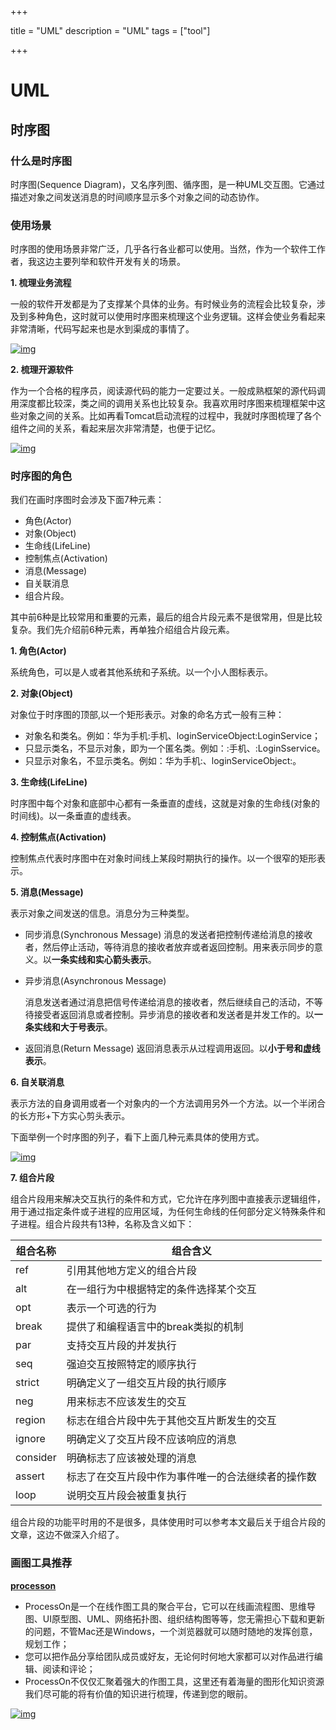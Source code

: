 

+++

title = "UML"
description = "UML"
tags = ["tool"]

+++

# UML

## 时序图

### 什么是时序图

时序图(Sequence Diagram)，又名序列图、循序图，是一种UML交互图。它通过描述对象之间发送消息的时间顺序显示多个对象之间的动态协作。

### 使用场景

时序图的使用场景非常广泛，几乎各行各业都可以使用。当然，作为一个软件工作者，我这边主要列举和软件开发有关的场景。

**1. 梳理业务流程**

一般的软件开发都是为了支撑某个具体的业务。有时候业务的流程会比较复杂，涉及到多种角色，这时就可以使用时序图来梳理这个业务逻辑。这样会使业务看起来非常清晰，代码写起来也是水到渠成的事情了。

[![img](https://img2020.cnblogs.com/blog/1775037/202007/1775037-20200710151555933-518672375.jpg)](https://img2020.cnblogs.com/blog/1775037/202007/1775037-20200710151555933-518672375.jpg)

**2. 梳理开源软件**

作为一个合格的程序员，阅读源代码的能力一定要过关。一般成熟框架的源代码调用深度都比较深，类之间的调用关系也比较复杂。我喜欢用时序图来梳理框架中这些对象之间的关系。比如再看Tomcat启动流程的过程中，我就时序图梳理了各个组件之间的关系，看起来层次非常清楚，也便于记忆。

[![img](https://img2020.cnblogs.com/blog/1775037/202007/1775037-20200704220716365-1370663428.png)](https://img2020.cnblogs.com/blog/1775037/202007/1775037-20200704220716365-1370663428.png)

### 时序图的角色

我们在画时序图时会涉及下面7种元素：

- 角色(Actor)
- 对象(Object)
- 生命线(LifeLine)
- 控制焦点(Activation)
- 消息(Message)
- 自关联消息
- 组合片段。

其中前6种是比较常用和重要的元素，最后的组合片段元素不是很常用，但是比较复杂。我们先介绍前6种元素，再单独介绍组合片段元素。

**1. 角色(Actor)**

系统角色，可以是人或者其他系统和子系统。以一个小人图标表示。

**2. 对象(Object)**

对象位于时序图的顶部,以一个矩形表示。对象的命名方式一般有三种：

- 对象名和类名。例如：华为手机:手机、loginServiceObject:LoginService；
- 只显示类名，不显示对象，即为一个匿名类。例如：:手机、:LoginSservice。
- 只显示对象名，不显示类名。例如：华为手机:、loginServiceObject:。

**3. 生命线(LifeLine)**

时序图中每个对象和底部中心都有一条垂直的虚线，这就是对象的生命线(对象的时间线)。以一条垂直的虚线表。

**4. 控制焦点(Activation)**

控制焦点代表时序图中在对象时间线上某段时期执行的操作。以一个很窄的矩形表示。

**5. 消息(Message)**

表示对象之间发送的信息。消息分为三种类型。

- 同步消息(Synchronous Message)
  消息的发送者把控制传递给消息的接收者，然后停止活动，等待消息的接收者放弃或者返回控制。用来表示同步的意义。以**一条实线和实心箭头表示**。

- 异步消息(Asynchronous Message)

  消息发送者通过消息把信号传递给消息的接收者，然后继续自己的活动，不等待接受者返回消息或者控制。异步消息的接收者和发送者是并发工作的。以**一条实线和大于号表示**。

- 返回消息(Return Message)
  返回消息表示从过程调用返回。以**小于号和虚线表示**。

**6. 自关联消息**

表示方法的自身调用或者一个对象内的一个方法调用另外一个方法。以一个半闭合的长方形+下方实心剪头表示。

下面举例一个时序图的列子，看下上面几种元素具体的使用方式。

[![img](https://img2020.cnblogs.com/blog/1775037/202007/1775037-20200712162814914-638213115.png)](https://img2020.cnblogs.com/blog/1775037/202007/1775037-20200712162814914-638213115.png)

**7. 组合片段**

组合片段用来解决交互执行的条件和方式，它允许在序列图中直接表示逻辑组件，用于通过指定条件或子进程的应用区域，为任何生命线的任何部分定义特殊条件和子进程。组合片段共有13种，名称及含义如下：

| 组合名称 | 组合含义                                           |
| -------- | -------------------------------------------------- |
| ref      | 引用其他地方定义的组合片段                         |
| alt      | 在一组行为中根据特定的条件选择某个交互             |
| opt      | 表示一个可选的行为                                 |
| break    | 提供了和编程语言中的break类拟的机制                |
| par      | 支持交互片段的并发执行                             |
| seq      | 强迫交互按照特定的顺序执行                         |
| strict   | 明确定义了一组交互片段的执行顺序                   |
| neg      | 用来标志不应该发生的交互                           |
| region   | 标志在组合片段中先于其他交互片断发生的交互         |
| ignore   | 明确定义了交互片段不应该响应的消息                 |
| consider | 明确标志了应该被处理的消息                         |
| assert   | 标志了在交互片段中作为事件唯一的合法继续者的操作数 |
| loop     | 说明交互片段会被重复执行                           |

组合片段的功能平时用的不是很多，具体使用时可以参考本文最后关于组合片段的文章，这边不做深入介绍了。

### 画图工具推荐

**[processon](https://processon.com/)**

- ProcessOn是一个在线作图工具的聚合平台，它可以在线画流程图、思维导图、UI原型图、UML、网络拓扑图、组织结构图等等，您无需担心下载和更新的问题，不管Mac还是Windows，一个浏览器就可以随时随地的发挥创意，规划工作；
- 您可以把作品分享给团队成员或好友，无论何时何地大家都可以对作品进行编辑、阅读和评论；
- ProcessOn不仅仅汇聚着强大的作图工具，这里还有着海量的图形化知识资源我们尽可能的将有价值的知识进行梳理，传递到您的眼前。

[![img](https://img2020.cnblogs.com/blog/1775037/202007/1775037-20200712163810994-2033400356.png)](https://img2020.cnblogs.com/blog/1775037/202007/1775037-20200712163810994-2033400356.png)